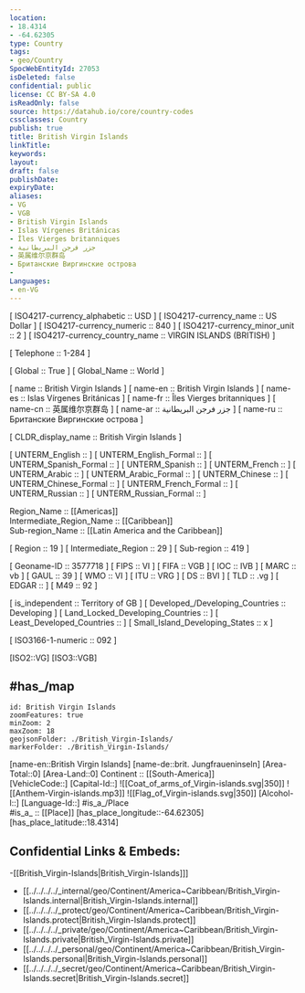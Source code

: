 ```yaml
---
location:
- 18.4314
- -64.62305
type: Country
tags:
- geo/Country
SpocWebEntityId: 27053
isDeleted: false
confidential: public
license: CC BY-SA 4.0
isReadOnly: false
source: https://datahub.io/core/country-codes
cssclasses: Country
publish: true
title: British Virgin Islands
linkTitle: 
keywords: 
layout: 
draft: false
publishDate: 
expiryDate: 
aliases:
- VG
- VGB
- British Virgin Islands
- Islas Vírgenes Británicas
- Îles Vierges britanniques
- جزر فرجن البريطانية
- 英属维尔京群岛
- Британские Виргинские острова
- 
Languages:
- en-VG
---
```



[	ISO4217-currency_alphabetic	 :: USD ] 
[	ISO4217-currency_name	 :: US Dollar ] 
[	ISO4217-currency_numeric	 :: 840 ] 
[	ISO4217-currency_minor_unit	 :: 2 ] 
[	ISO4217-currency_country_name	 :: VIRGIN ISLANDS (BRITISH) ] 

[	Telephone	 :: 1-284 ] 

[	Global	 :: True ] 
[	Global_Name	 :: World ] 

[	name	 :: British Virgin Islands ] 
[	name-en	 :: British Virgin Islands ] 
[	name-es	 :: Islas Vírgenes Británicas ] 
[	name-fr	 :: Îles Vierges britanniques ] 
[	name-cn	 :: 英属维尔京群岛 ] 
[	name-ar	 :: جزر فرجن البريطانية ] 
[	name-ru	 :: Британские Виргинские острова ] 

[	CLDR_display_name	 :: British Virgin Islands ] 

[	UNTERM_English	 ::  ] 
[	UNTERM_English_Formal	 ::  ] 
[	UNTERM_Spanish_Formal	 ::  ] 
[	UNTERM_Spanish	 ::  ] 
[	UNTERM_French	 ::  ] 
[	UNTERM_Arabic	 ::  ] 
[	UNTERM_Arabic_Formal	 ::  ] 
[	UNTERM_Chinese	 ::  ] 
[	UNTERM_Chinese_Formal	 ::  ] 
[	UNTERM_French_Formal	 ::  ] 
[	UNTERM_Russian	 ::  ] 
[	UNTERM_Russian_Formal	 ::  ] 

Region_Name ::  [[Americas]]  
Intermediate_Region_Name ::  [[Caribbean]]  
Sub-region_Name ::  [[Latin America and the Caribbean]] 

[	Region	 :: 19 ] 
[	Intermediate_Region	 :: 29 ] 
[	Sub-region	 :: 419 ] 

[	Geoname-ID	 :: 3577718 ] 
[	FIPS	 :: VI ] 
[	FIFA	 :: VGB ] 
[	IOC	 :: IVB ] 
[	MARC	 :: vb ] 
[	GAUL	 :: 39 ] 
[	WMO	 :: VI ] 
[	ITU	 :: VRG ] 
[	DS	 :: BVI ] 
[	TLD	 :: .vg ] 
[	EDGAR	 ::  ] 
[	M49	 :: 92 ] 

[	is_independent	 :: Territory of GB ] 
[	Developed_/Developing_Countries	 :: Developing ] 
[	Land_Locked_Developing_Countries	 ::  ] 
[	Least_Developed_Countries	 ::  ] 
[	Small_Island_Developing_States	 :: x ] 

[	ISO3166-1-numeric	 :: 092 ] 



[ISO2::VG] 
[ISO3::VGB] 

## #has_/map 


```leaflet
id: British Virgin Islands
zoomFeatures: true 
minZoom: 2 
maxZoom: 18
geojsonFolder: ./British_Virgin-Islands/
markerFolder: ./British_Virgin-Islands/
```

[name-en::British Virgin Islands] 
[name-de::brit. Jungfraueninseln] 
[Area-Total::0] 
[Area-Land::0] 
Continent :: [[South-America]]  
[VehicleCode::] 
[Capital-Id::] 
![[Coat_of_arms_of_Virgin-islands.svg|350]] 
![[Anthem-Virgin-islands.mp3]] 
![[Flag_of_Virgin-islands.svg|350]] 
[Alcohol-l::] 
[Language-Id::] 
#is_a_/Place  
#is_a_ :: [[Place]] 
[has_place_longitude::-64.62305] 
[has_place_latitude::18.4314] 



## Confidential Links & Embeds: 
-[[British_Virgin-Islands|British_Virgin-Islands]]] 
- [[../../../../_internal/geo/Continent/America~Caribbean/British_Virgin-Islands.internal|British_Virgin-Islands.internal]] 
- [[../../../../_protect/geo/Continent/America~Caribbean/British_Virgin-Islands.protect|British_Virgin-Islands.protect]] 
- [[../../../../_private/geo/Continent/America~Caribbean/British_Virgin-Islands.private|British_Virgin-Islands.private]] 
- [[../../../../_personal/geo/Continent/America~Caribbean/British_Virgin-Islands.personal|British_Virgin-Islands.personal]] 
- [[../../../../_secret/geo/Continent/America~Caribbean/British_Virgin-Islands.secret|British_Virgin-Islands.secret]] 
